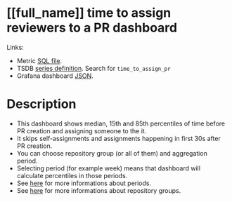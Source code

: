<h1 id="dashboard-header">[[full_name]] time to assign reviewers to a PR dashboard</h1>
<p>Links:</p>
<ul>
<li>Metric <a href="https://github.com/cncf/devstats/blob/master/metrics/shared/time_to_assign_pr.sql" target="_blank">SQL file</a>.</li>
<li>TSDB <a href="https://github.com/cncf/devstats/blob/master/metrics/shared/metrics.yaml" target="_blank">series definition</a>. Search for <code>time_to_assign_pr</code></li>
<li>Grafana dashboard <a href="https://github.com/cncf/devstats/blob/master/grafana/dashboards/[[lower_name]]/time-to-assign-reviewers-to-a-pr.json" target="_blank">JSON</a>.</li>
</ul>
<h1 id="description">Description</h1>
<ul>
<li>This dashboard shows median, 15th and 85th percentiles of time before PR creation and assigning someone to the it.</li>
<li>It skips self-assignments and assignments happening in first 30s after PR creation.</li>
<li>You can choose repository group (or all of them) and aggregation period.</li>
<li>Selecting period (for example week) means that dashboard will calculate percentiles in those periods.</li>
<li>See <a href="https://github.com/cncf/devstats/blob/master/docs/periods.md" target="_blank">here</a> for more informations about periods.</li>
<li>See <a href="https://github.com/cncf/devstats/blob/master/docs/repository_groups.md" target="_blank">here</a> for more informations about repository groups.</li>
</ul>
